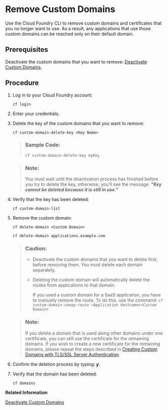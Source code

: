 <!-- loioaea379ad5ac6466e8c6603b799e04e2b -->

# Remove Custom Domains

Use the Cloud Foundry CLI to remove custom domains and certificates that you no longer want to use. As a result, any applications that use those custom domains can be reached only on their default domain.



<a name="loioaea379ad5ac6466e8c6603b799e04e2b__prereq_ekh_3ym_ngb"/>

## Prerequisites

Deactivate the custom domains that you want to remove: [Deactivate Custom Domains](deactivate-custom-domains-b43e502.md).



## Procedure

1.  Log in to your Cloud Foundry account:

    ```
    cf login
    ```

2.  Enter your credentials.

3.  Delete the key of the custom domains that you want to remove:

    ```
    cf custom-domain-delete-key <Key Name>
    ```

    > ### Sample Code:  
    > ```
    > cf custom-domain-delete-key myKey
    > ```

    > ### Note:  
    > You must wait until the deactivation process has finished before you try to delete the key, otherwise, you'll see the message: ***"Key cannot be deleted because it is still in use."***

4.  Verify that the key has been deleted:

    ```
    cf custom-domain-list
    ```

5.  Remove the custom domain:

    ```
    cf delete-domain <Custom Domain>
    ```

    ```
    cf delete-domain applications.example.com
    ```

    > ### Caution:  
    > -   Deactivate the custom domains that you want to delete first, before removing them. You must delete each domain separately.
    > 
    > -   Deleting the custom domain will automatically delete the routes from applications to that domain.
    > 
    >     If you used a custom domain for a SaaS application, you have to manually remove the route. To do this, use the command: `cf custom-domain-unmap-route <Application Hostname><Custom Domain>`

    > ### Note:  
    > If you delete a domain that is used along other domains under one certificate, you can still use the certificate for the remaining domains. If you wish to create a new certificate for the remaining domains, please repeat the steps described in [Creating Custom Domains with TLS/SSL Server Authentication](../20-Configuration/creating-custom-domains-with-tls-ssl-server-authentication-afeb1e7.md).

6.  Confirm the deletion process by typing: ***y***.

7.  Verify that the domain has been deleted:

    ```
    cf domains
    ```


**Related Information**  


[Deactivate Custom Domains](deactivate-custom-domains-b43e502.md "Use the Cloud Foundry CLI to deactivate custom domains that you temporarily no longer want to use. As a result, a secure connection to applications that use those custom domains can be established only on their default domain.")



